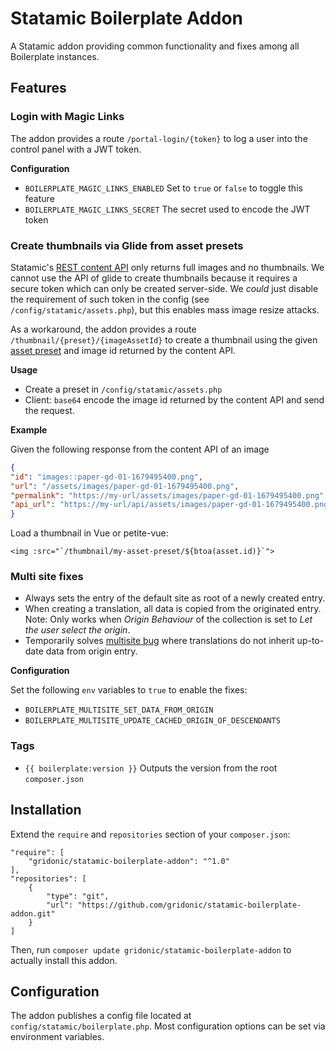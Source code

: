 # Statamic Boilerplate Addon

A Statamic addon providing common functionality and fixes among all Boilerplate instances.

## Features

### Login with Magic Links

The addon provides a route `/portal-login/{token}` to log a user into the control panel with a JWT token.

**Configuration**

* `BOILERPLATE_MAGIC_LINKS_ENABLED` Set to `true` or `false` to toggle this feature
* `BOILERPLATE_MAGIC_LINKS_SECRET` The secret used to encode the JWT token

### Create thumbnails via Glide from asset presets 

Statamic's [REST content API](https://statamic.dev/rest-api) only returns full images and no thumbnails. We cannot
use the API of glide to create thumbnails because it requires a secure token which can only be created server-side. We *could* just disable
the requirement of such token in the config (see `/config/statamic/assets.php`), but this enables mass image resize attacks.

As a workaround, the addon provides a route `/thumbnail/{preset}/{imageAssetId}` to create a thumbnail using the
given [asset preset](https://statamic.dev/image-manipulation#presets) and image id returned by the content API.

**Usage**

* Create a preset in `/config/statamic/assets.php`
* Client: `base64` encode the image id returned by the content API and send the request.

**Example**

Given the following response from the content API of an image

```json
{
"id": "images::paper-gd-01-1679495400.png",
"url": "/assets/images/paper-gd-01-1679495400.png",
"permalink": "https://my-url/assets/images/paper-gd-01-1679495400.png",
"api_url": "https://my-url/api/assets/images/paper-gd-01-1679495400.png"
}
```

Load a thumbnail in Vue or petite-vue:

```vue
<img :src="`/thumbnail/my-asset-preset/${btoa(asset.id)}`">
```

### Multi site fixes

* Always sets the entry of the default site as root of a newly created entry.
* When creating a translation, all data is copied from the originated entry. Note: Only works when *Origin Behaviour* of
  the collection is set to *Let the user select the origin*.
* Temporarily solves [multisite bug](https://github.com/statamic/cms/issues/6714) where translations do not inherit
  up-to-date data from origin entry.

**Configuration**

Set the following `env` variables to `true` to enable the fixes:

* `BOILERPLATE_MULTISITE_SET_DATA_FROM_ORIGIN`
* `BOILERPLATE_MULTISITE_UPDATE_CACHED_ORIGIN_OF_DESCENDANTS`

### Tags

* `{{ boilerplate:version }}` Outputs the version from the root `composer.json`


## Installation

Extend the `require` and `repositories` section of your `composer.json`:

```
"require": [
    "gridonic/statamic-boilerplate-addon": "^1.0"
],
"repositories": [
    {
        "type": "git",
        "url": "https://github.com/gridonic/statamic-boilerplate-addon.git"
    }
]
```

Then, run `composer update gridonic/statamic-boilerplate-addon` to actually install this addon.

## Configuration

The addon publishes a config file located at `config/statamic/boilerplate.php`.
Most configuration options can be set via environment variables.
